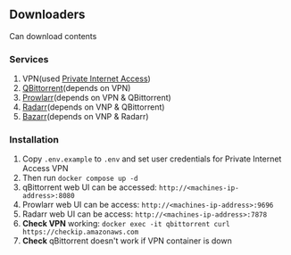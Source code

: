 ## Downloaders
Can download contents

### Services
1. VPN(used [Private Internet Access](https://www.privateinternetaccess.com/))
2. [QBittorrent](https://www.qbittorrent.org)(depends on VPN)
3. [Prowlarr](https://prowlarr.com)(depends on VPN & QBittorrent)
4. [Radarr](https://radarr.video)(depends on VNP & QBittorrent)
5. [Bazarr](https://www.bazarr.media/)(depends on VNP & Radarr)

### Installation
1. Copy `.env.example` to `.env` and set user credentials for Private Internet Access VPN 
2. Then run `docker compose up -d`
3. qBittorrent web UI can be accessed: `http://<machines-ip-address>:8080`
4. Prowlarr web UI can be access: `http://<machines-ip-address>:9696`
5. Radarr web UI can be access: `http://<machines-ip-address>:7878`
6. **Check VPN** working: `docker exec -it qbittorrent curl https://checkip.amazonaws.com`
7. **Check** qBittorrent doesn't work if VPN container is down